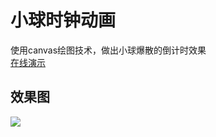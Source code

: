 # 小球时钟动画

使用canvas绘图技术，做出小球爆散的倒计时效果   
[在线演示](http://zjy.space/canvas-demo/countShowBall/)  

## 效果图
![](http://i2.piimg.com/09c4035bd029e227.png)